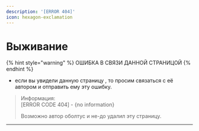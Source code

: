 ```yaml
---
description: '[ERROR 404]'
icon: hexagon-exclamation
---
```


# Выживание



{% hint style="warning" %}
ОШИБКА В СВЯЗИ ДАННОЙ СТРАНИЦОЙ
{% endhint %}

* если вы увидели данную страницу , то просим связаться с её автором и отправить ему эту ошибку.

> Информация:\
> \[ERROR CODE 404] - {no information}
>
> Возможно автор оболтус и не-до удалил эту страницу.

***
